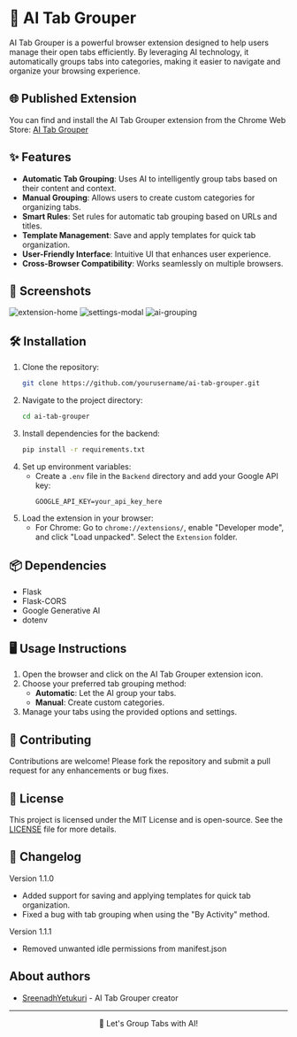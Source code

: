 # 🚀 **AI Tab Grouper**

AI Tab Grouper is a powerful browser extension designed to help users manage their open tabs efficiently. By leveraging AI technology, it automatically groups tabs into categories, making it easier to navigate and organize your browsing experience.

## 🌐 Published Extension

You can find and install the AI Tab Grouper extension from the Chrome Web Store: [AI Tab Grouper](https://chromewebstore.google.com/detail/ai-tabs-grouper/lchmibpgifelmdmdaoejkibjpepkddbb)

## ✨ Features

- **Automatic Tab Grouping**: Uses AI to intelligently group tabs based on their content and context.
- **Manual Grouping**: Allows users to create custom categories for organizing tabs.
- **Smart Rules**: Set rules for automatic tab grouping based on URLs and titles.
- **Template Management**: Save and apply templates for quick tab organization.
- **User-Friendly Interface**: Intuitive UI that enhances user experience.
- **Cross-Browser Compatibility**: Works seamlessly on multiple browsers.

## 📸 Screenshots

![extension-home](screenshots/home.png)
![settings-modal](screenshots/settings.png)
![ai-grouping](screenshots/grouping.png)


## 🛠 Installation

1. Clone the repository:
   ```bash
   git clone https://github.com/yourusername/ai-tab-grouper.git
   ```
2. Navigate to the project directory:
   ```bash
   cd ai-tab-grouper
   ```
3. Install dependencies for the backend:
   ```bash
   pip install -r requirements.txt
   ```
4. Set up environment variables:
   - Create a `.env` file in the `Backend` directory and add your Google API key:
     ```
     GOOGLE_API_KEY=your_api_key_here
     ```
5. Load the extension in your browser:
   - For Chrome: Go to `chrome://extensions/`, enable "Developer mode", and click "Load unpacked". Select the `Extension` folder.

## 📦 Dependencies

- Flask
- Flask-CORS
- Google Generative AI
- dotenv

## 🖥 Usage Instructions

1. Open the browser and click on the AI Tab Grouper extension icon.
2. Choose your preferred tab grouping method:
   - **Automatic**: Let the AI group your tabs.
   - **Manual**: Create custom categories.
3. Manage your tabs using the provided options and settings.

## 🤝 Contributing

Contributions are welcome! Please fork the repository and submit a pull request for any enhancements or bug fixes.

## 📄 License

This project is licensed under the MIT License and is open-source. See the [LICENSE](LICENSE) file for more details.

## 📝 Changelog

Version 1.1.0

- Added support for saving and applying templates for quick tab organization.
- Fixed a bug with tab grouping when using the "By Activity" method.

Version 1.1.1

- Removed unwanted idle permissions from manifest.json

## About authors

- [SreenadhYetukuri](https://github.com/SreenadhYetukuri) - AI Tab Grouper creator


---

<p align="center">🚀 Let's Group Tabs with AI!</p>
